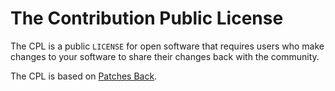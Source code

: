 # The Contribution Public License

The CPL is a public `LICENSE` for open software that requires users who make changes to your software to share their changes back with the community.

The CPL is based on [Patches Back](https://github.com/berneout/patches-back-public-license).
